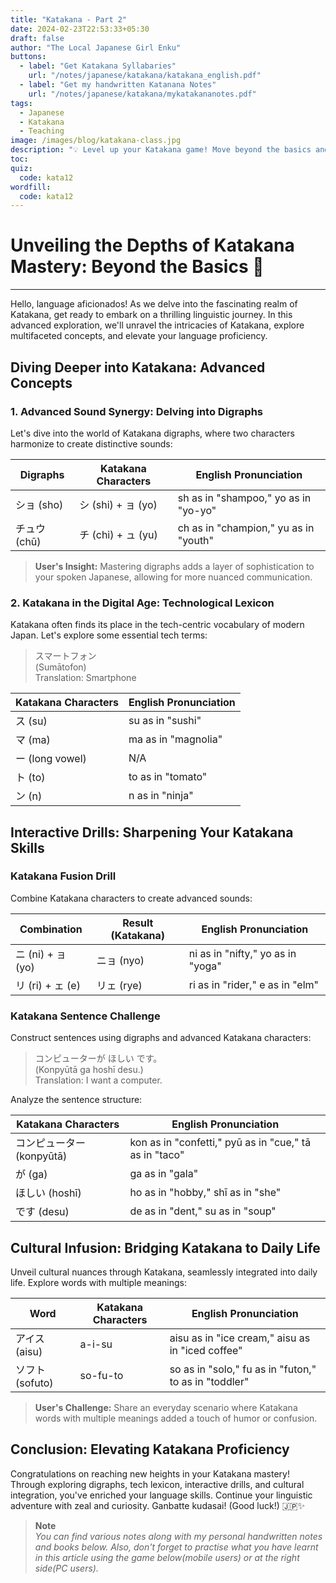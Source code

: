 ```yaml
---
title: "Katakana - Part 2"
date: 2024-02-23T22:53:33+05:30
draft: false
author: "The Local Japanese Girl Enku"
buttons:
  - label: "Get Katakana Syllabaries"
    url: "/notes/japanese/katakana/katakana_english.pdf"
  - label: "Get my handwritten Katanana Notes"
    url: "/notes/japanese/katakana/mykatakananotes.pdf"
tags:
  - Japanese
  - Katakana
  - Teaching
image: /images/blog/katakana-class.jpg
description: "💡 Level up your Katakana game! Move beyond the basics and embrace the challenge of constructing complex sentences and expressing nuanced ideas using this dynamic script."
toc:
quiz:
  code: kata12
wordfill:
  code: kata12
---
```


# Unveiling the Depths of Katakana Mastery: Beyond the Basics 🚀

---

Hello, language aficionados! As we delve into the fascinating realm of Katakana, get ready to embark on a thrilling linguistic journey. In this advanced exploration, we'll unravel the intricacies of Katakana, explore multifaceted concepts, and elevate your language proficiency.

## **Diving Deeper into Katakana: Advanced Concepts**

### **1. Advanced Sound Synergy: Delving into Digraphs**

Let's dive into the world of Katakana digraphs, where two characters harmonize to create distinctive sounds:

| **Digraphs** | **Katakana Characters** | **English Pronunciation** |
|--------------|--------------------------|---------------------------|
| ショ (sho)    | シ (shi) + ョ (yo)       | sh as in "shampoo," yo as in "yo-yo"|
| チュウ (chū) | チ (chi) + ュ (yu)       | ch as in "champion," yu as in "youth"|

> **User's Insight:** Mastering digraphs adds a layer of sophistication to your spoken Japanese, allowing for more nuanced communication.

### **2. Katakana in the Digital Age: Technological Lexicon**

Katakana often finds its place in the tech-centric vocabulary of modern Japan. Let's explore some essential tech terms:

> スマートフォン  
> (Sumātofon)  
> Translation: Smartphone

| **Katakana Characters** | **English Pronunciation** |
|-------------------------|---------------------------|
| ス (su)                 | su as in "sushi"          |
| マ (ma)                 | ma as in "magnolia"       |
| ー (long vowel)         | N/A                       |
| ト (to)                 | to as in "tomato"         |
| ン (n)                  | n as in "ninja"           |

## **Interactive Drills: Sharpening Your Katakana Skills**

### **Katakana Fusion Drill**

Combine Katakana characters to create advanced sounds:

| **Combination** | **Result (Katakana)** | **English Pronunciation** |
|-----------------|-----------------------|---------------------------|
| ニ (ni) + ョ (yo) | ニョ (nyo)            | ni as in "nifty," yo as in "yoga"|
| リ (ri) + ェ (e)  | リェ (rye)            | ri as in "rider," e as in "elm"   |

### **Katakana Sentence Challenge**

Construct sentences using digraphs and advanced Katakana characters:

> コンピューターが ほしい です。  
> (Konpyūtā ga hoshī desu.)  
> Translation: I want a computer.

Analyze the sentence structure:

| **Katakana Characters** | **English Pronunciation** |
|-------------------------|---------------------------|
| コンピューター (konpyūtā)| kon as in "confetti," pyū as in "cue," tā as in "taco"|
| が (ga)                 | ga as in "gala"           |
| ほしい (hoshī)          | ho as in "hobby," shī as in "she"|
| です (desu)             | de as in "dent," su as in "soup"|

## **Cultural Infusion: Bridging Katakana to Daily Life**

Unveil cultural nuances through Katakana, seamlessly integrated into daily life. Explore words with multiple meanings:

| **Word**  | **Katakana Characters** | **English Pronunciation** |
|-----------|--------------------------|---------------------------|
| アイス (aisu) | a-i-su                 | aisu as in "ice cream," aisu as in "iced coffee"|
| ソフト (sofuto)| so-fu-to               | so as in "solo," fu as in "futon," to as in "toddler" |

> **User's Challenge:** Share an everyday scenario where Katakana words with multiple meanings added a touch of humor or confusion.

## **Conclusion: Elevating Katakana Proficiency**

Congratulations on reaching new heights in your Katakana mastery! Through exploring digraphs, tech lexicon, interactive drills, and cultural integration, you've enriched your language skills. Continue your linguistic adventure with zeal and curiosity. Ganbatte kudasai! (Good luck!)  🇯🇵✨

> **Note** <br> *You can find various notes along with my personal handwritten notes and books below. Also, don't forget to practise what you have learnt in this article using the game below(mobile users) or at the right side(PC users).*
